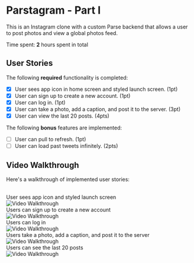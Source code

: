 # Parstagram - Part I

This is an Instagram clone with a custom Parse backend that allows a user to post photos and view a global photos feed.

Time spent: **2** hours spent in total

## User Stories

The following **required** functionality is completed:

- [x] User sees app icon in home screen and styled launch screen. (1pt)
- [x] User can sign up to create a new account. (1pt)
- [x] User can log in. (1pt)
- [x] User can take a photo, add a caption, and post it to the server. (3pt)
- [x] User can view the last 20 posts. (4pts)

The following **bonus** features are implemented:

- [ ] User can pull to refresh. (1pt)
- [ ] User can load past tweets infinitely. (2pts)

## Video Walkthrough

Here's a walkthrough of implemented user stories:

<br>
User sees app icon and styled launch screen <br>
<img src='http://g.recordit.co/952fNWimyL.gif' title='Video Walkthrough' width='' alt='Video Walkthrough' />

<br>
Users can sign up to create a new account <br>
<img src='http://g.recordit.co/vjDY04XmrB.gif' title='Video Walkthrough' width='' alt='Video Walkthrough' />

<br>
Users can log in <br>
<img src='http://g.recordit.co/jKuy07mMJU.gif' title='Video Walkthrough' width='' alt='Video Walkthrough' />

<br>
Users take a photo, add a caption, and post it to the server <br>
<img src='http://g.recordit.co/frnQb2QATG.gif' title='Video Walkthrough' width='' alt='Video Walkthrough' />

<br>
Users can see the last 20 posts <br>
<img src='http://g.recordit.co/XoITHeqL7o.gif' title='Video Walkthrough' width='' alt='Video Walkthrough' />
